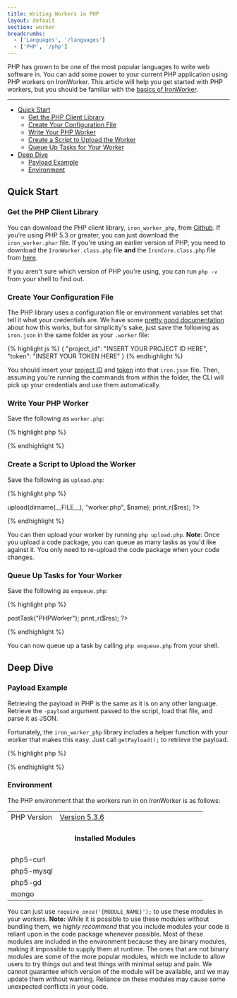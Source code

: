 ```yaml
---
title: Writing Workers in PHP
layout: default
section: worker
breadcrumbs:
  - ['Languages', '/languages']
  - ['PHP', '/php']
---
```


PHP has grown to be one of the most popular languages to write web software in. You can add some power to your current PHP application using PHP workers on IronWorker. This article will help you get started with PHP workers, but you should be familiar with the [basics of IronWorker](/worker).

--------

* [Quick Start](#quick_start)
  * [Get the PHP Client Library](#get_the_php_client_library)
  * [Create Your Configuration File](#create_your_configuration_file)
  * [Write Your PHP Worker](#write_your_php_worker)
  * [Create a Script to Upload the Worker](#create_a_script_to_upload_the_worker)
  * [Queue Up Tasks for Your Worker](#queue_up_tasks_for_your_worker)
* [Deep Dive](#deep_dive)
  * [Payload Example](#payload_example)
  * [Environment](#environment)

## Quick Start

### Get the PHP Client Library

You can download the PHP client library, `iron_worker_php`, from [Github](https://github.com/iron-io/iron_worker_php). 
If you're using PHP 5.3 or greater, you can just download the 
`iron_worker.phar` file. If you're using an earlier version of PHP, you need to 
download the `IronWorker.class.php` file **and** the `IronCore.class.php` file 
from [here](https://github.com/iron-io/iron_core_php).

If you aren't sure which version of PHP you're using, you can run `php -v` from 
your shell to find out.

### Create Your Configuration File

The PHP library uses a configuration file or environment variables set that tell it what your credentials are. We have some [pretty good documentation](/worker/reference/configuration) about how this works, but for simplicity's sake, just save the following as `iron.json` in the same folder as your `.worker` file:

{% highlight js %}
{
  "project_id": "INSERT YOUR PROJECT ID HERE",
  "token": "INSERT YOUR TOKEN HERE"
}
{% endhighlight %}

You should insert your [project ID](https://hud.iron.io) and [token](https://hud.iron.io/tokens) into that `iron.json` file. Then, assuming you're running the commands from within the folder, the CLI will pick up your credentials and use them automatically.

### Write Your PHP Worker

Save the following as `worker.php`:

{% highlight php %}
<?php
echo "Hello from PHP";
?>
{% endhighlight %}

### Create a Script to Upload the Worker

Save the following as `upload.php`:

{% highlight php %}
<?php
require("phar://iron_worker.phar");
// If your PHP is less than 5.3, comment out the line above and uncomment the two following lines
//require("IronWorker.class.php");
//require("IronCore.class.php");

$name = "PHPWorker";
$worker = new IronWorker();
// First param is the folder containing your worker files
// Second param is the file to be run when tasks are queued
// Third param is the name of your worker
$res = $worker->upload(dirname(__FILE__), "worker.php", $name);
print_r($res);
?>
{% endhighlight %}

You can then upload your worker by running `php upload.php`. **Note**: Once you upload a code package, you can queue as many tasks as you'd like against it. You only need to re-upload the code package when your code changes.

### Queue Up Tasks for Your Worker

Save the following as `enqueue.php`:

{% highlight php %}
<?
require("phar://iron_worker.phar");
// If your PHP is less than 5.3, comment out the line above and uncomment the two following lines
//require("IronWorker.class.php");
//require("IronCore.class.php");

$worker = new IronWorker();
$res = $worker->postTask("PHPWorker");
print_r($res);
?>
{% endhighlight %}

You can now queue up a task by calling `php enqueue.php` from your shell.

## Deep Dive

### Payload Example

Retrieving the payload in PHP is the same as it is on any other language. 
Retrieve the `-payload` argument passed to the script, load that file, and 
parse it as JSON.

Fortunately, the `iron_worker_php` library includes a helper function with 
your worker that makes this easy. Just call `getPayload();` to retrieve the 
payload.

{% highlight php %}
<?php
$payload = getPayload();
print_r($payload);
?>
{% endhighlight %}

### Environment

The PHP environment that the workers run in on IronWorker is as follows:

<table class="reference">
  <tbody>
    <tr>
      <td style="width: 25%;">PHP Version</td>
      <td style="width: 75%;"><a href="http://php.net/downloads.php#v5" title="Version 5.3.6">Version 5.3.6</a></td>
    </tr>
    <tr>
      <td colspan="2" style="text-align: center; width: 100%;"><h4 style="padding: 0px;">Installed Modules</h4></td>
    </tr>
    <tr>
      <td>php5-curl</td>
      <td></td>
    </tr>
    <tr>
      <td>php5-mysql</td>
      <td></td>
    </tr>
    <tr>
      <td>php5-gd</td>
      <td></td>
    </tr>
    <tr>
      <td>mongo</td>
      <td></td>
    </tr>
  </tbody>
</table>

You can just use `require_once('{MODULE_NAME}');` to use these modules in your 
workers. **Note:** While it is possible to use these modules without bundling 
them, we *highly recommend* that you include modules your code is reliant upon
in the code package whenever possible. Most of these modules are included in the 
environment because they are binary modules, making it impossible to supply them 
at runtime. The ones that are not binary modules are some of the more popular 
modules, which we include to allow users to try things out and test things with 
minimal setup and pain. We cannot guarantee which version of the module will be 
available, and we may update them without warning. Reliance on these modules may 
cause some unexpected conflicts in your code.
